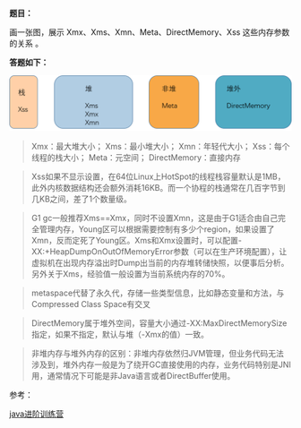 **题目：**

画一张图，展示 Xmx、Xms、Xmn、Meta、DirectMemory、Xss 这些内存参数的关系  。

**答题如下：**

![JVM参数之间关系.png](https://github.com/Rookie45/JAVA-000/blob/main/Week_01/JVM%E5%8F%82%E6%95%B0%E4%B9%8B%E9%97%B4%E5%85%B3%E7%B3%BB.png)

> Xmx：最大堆大小；
> Xms：最小堆大小；
> Xmn：年轻代大小；
> Xss：每个线程的栈大小；
> Meta：元空间；
> DirectMemory：直接内存

> Xss如果不显示设置，在64位Linux上HotSpot的线程栈容量默认是1MB，此外内核数据结构还会额外消耗16KB。而一个协程的栈通常在几百字节到几KB之间，差了1个数量级。

> G1 gc一般推荐Xms==Xmx，同时不设置Xmn，这是由于G1适合由自己完全管理内存，Young区可以根据需要控制有多少个region，如果设置了Xmn，反而定死了Young区。Xms和Xmx设置时，可以配置-XX:+HeapDumpOnOutOfMemoryError参数（可以在生产环境配置），让虚拟机在出现内存溢出时Dump出当前的内存堆转储快照，以便事后分析。另外关于Xms，经验值一般设置为当前系统内存的70%。

> metaspace代替了永久代，存储一些类型信息，比如静态变量和方法，与Compressed Class Space有交叉

> DirectMemory属于堆外空间，容量大小通过-XX:MaxDirectMemorySize指定，如果不指定，默认与堆（-Xmx的值）一致。

> 非堆内存与堆外内存的区别：非堆内存依然归JVM管理，但业务代码无法涉及到，堆外内存一般是为了绕开GC直接使用的内存，业务代码特别是JNI用，通常情况下可能是非Java语言或者DirectBuffer使用。

参考：

[java进阶训练营](https://u.geekbang.org/subject/java/1000579?utm_source=u_list_web&utm_medium=u_list_web&utm_term=u_list_web)
